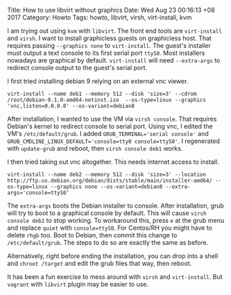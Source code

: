Title: How to use libvirt without graphics
Date: Wed Aug 23 00:16:13 +08 2017
Category: Howto
Tags: howto, libvirt, virsh, virt-install, kvm

I am trying out using `kvm` with `libvirt`. The front end tools are
`virt-install` and `virsh`.  I want to install graphicless guests on
graphicless host.  That requires passing `--graphics none` to `virt-install`.
The guest's installer must output a text console to its first serial port
`ttyS0`. Most installers nowadays are graphical by default. `virt-install` will
need `--extra-args` to redirect console output to the guest's serial port. 

I first tried installing debian 9 relying on an external vnc viewer.

`virt-install --name deb1 --memory 512 --disk 'size=3' --cdrom /root/debian-9.1.0-amd64-netinst.iso  --os-type=linux --graphics 'vnc,listen=0.0.0.0' --os-variant=debian8` 

After installation, I wanted to use the VM via `virsh console`. That requires
Debian's kernel to redirect console to serial port. Using vnc, I edited the
VM's `/etc/default/grub`. I added `GRUB_TERMINAL='serial console'` and
`GRUB_CMDLINE_LINUX_DEFAULT='console=tty0 console=ttyS0'`. I regenerated with
`update-grub` and reboot, then `virsh console deb1` works.

I then tried taking out vnc altogether. This needs internet access to install.

`virt-install --name deb2 --memory 512 --disk 'size=3' --location http://ftp.us.debian.org/debian/dists/stable/main/installer-amd64/ --os-type=linux --graphics none --os-variant=debian8 --extra-args='console=ttyS0'` 

The `extra-args` boots the Debian installer to console. After installation,
grub will try to boot to a graphical console by default. This will cause `virsh
console deb2` to stop working. To workaround this, press `e` at the grub menu
and replace `quiet` with `console=ttyS0`. For Centos/RH you might have to
delete `rhgb` too. Boot to Debian, then commit this change to
`/etc/default/grub`. The steps to do so are exactly the same as before.

Alternatively, right before ending the installation, you can drop into a shell
and `chroot /target` and edit the grub files that way, then reboot.

It has been a fun exercise to mess around with `virsh` and `virt-install`. But
`vagrant` with `libvirt` plugin may be easier to use.
